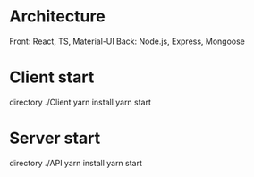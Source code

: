 # Architecture
Front: React, TS, Material-UI
Back: Node.js, Express, Mongoose

# Client start
directory ./Client
yarn install
yarn start

# Server start
directory ./API
yarn install
yarn start

